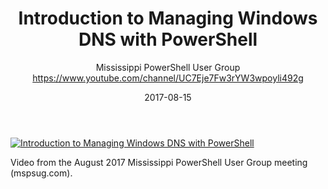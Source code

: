 ﻿---
title: Introduction to Managing Windows DNS with PowerShell
date: 2017-08-15
tags: Mississippi, English, UserGroup
author: Mississippi PowerShell User Group https://www.youtube.com/channel/UC7Eje7Fw3rYW3wpoyli492g
---

[![Introduction to Managing Windows DNS with PowerShell](https://i3.ytimg.com/vi/ryCS4LMKdu4/hqdefault.jpg "Introduction to Managing Windows DNS with PowerShell")](https://www.youtube.com/watch?v=ryCS4LMKdu4)

Video from the August 2017 Mississippi PowerShell User Group meeting (mspsug.com).
